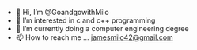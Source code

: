 - 👋 Hi, I’m @GoandgowithMilo
- 👀 I’m interested in c and c++ programming
- 🌱 I’m currently doing a computer engineering degree
- 📫 How to reach me ... jamesmilo42@gmail.com

<!---
GoandgowithMilo/GoandgowithMilo is a ✨ special ✨ repository because its `README.md` (this file) appears on your GitHub profile.
You can click the Preview link to take a look at your changes.
--->
